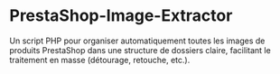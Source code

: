 # PrestaShop-Image-Extractor
Un script PHP pour organiser automatiquement toutes les images de produits PrestaShop dans une structure de dossiers claire, facilitant le traitement en masse (détourage, retouche, etc.).
